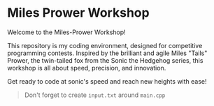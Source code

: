 # Miles Prower Workshop

Welcome to the Miles-Prower Workshop!

This repository is my coding environment, designed for competitive programming contests. Inspired by the brilliant and agile Miles "Tails" Prower, the twin-tailed fox from the Sonic the Hedgehog series, this workshop is all about speed, precision, and innovation.

Get ready to code at sonic's speed and reach new heights with ease!

> Don't forget to create `input.txt` around `main.cpp`